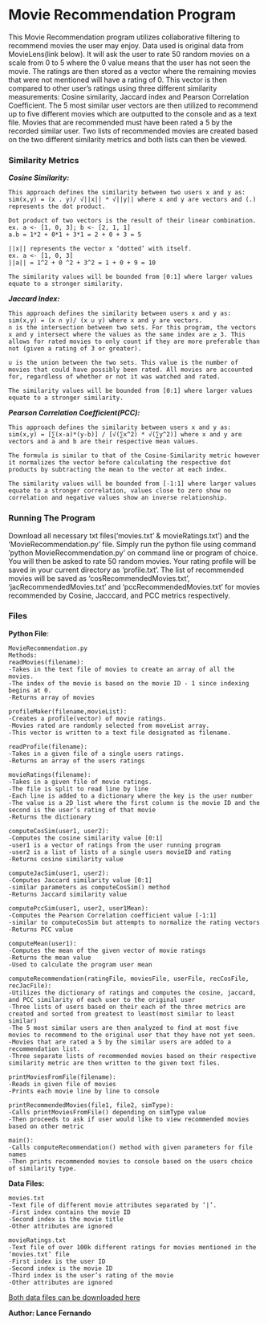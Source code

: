 # Movie Recommendation Program
This Movie Recommendation program utilizes collaborative filtering to recommend movies the user may enjoy. Data used is original data from MovieLens(link below). It will ask the user to rate 50 random movies on a scale from 0 to 5 where the 0 value means that the user has not seen the movie. The ratings are then stored as a vector where the remaining movies that were not mentioned will have a rating of 0. This vector is then compared to other user’s ratings using three different similarity measurements: Cosine similarity, Jaccard index and Pearson Correlation Coefficient. The 5 most similar user vectors are then utilized to recommend up to five different movies which are outputted to the console and as a text file. Movies that are recommended must have been rated a 5 by the recorded similar user. Two lists of recommended movies are created based on the two different similarity metrics and both lists can then be viewed. 


### Similarity Metrics
***Cosine Similarity:***
~~~~~~~~~~~~~~~
This approach defines the similarity between two users x and y as:
sim(x,y) = (x . y)/ √||x|| * √||y|| where x and y are vectors and (.) represents the dot product.

Dot product of two vectors is the result of their linear combination.
ex. a <- [1, 0, 3]; b <- [2, 1, 1]
a.b = 1*2 + 0*1 + 3*1 = 2 + 0 + 3 = 5

||x|| represents the vector x ‘dotted’ with itself.
ex. a <- [1, 0, 3]
||a|| = 1^2 + 0 ^2 + 3^2 = 1 + 0 + 9 = 10

The similarity values will be bounded from [0:1] where larger values equate to a stronger similarity.
~~~~~~~~~~~~~~~


***Jaccard Index:*** 
~~~~~~~~~~~~~~~
This approach defines the similarity between users x and y as:
sim(x,y) = (x ∩ y)/ (x ∪ y) where x and y are vectors.
∩ is the intersection between two sets. For this program, the vectors x and y intersect where the values as the same index are ≥ 3. This allows for rated movies to only count if they are more preferable than not (given a rating of 3 or greater). 

∪ is the union between the two sets. This value is the number of movies that could have possibly been rated. All movies are accounted for, regardless of whether or not it was watched and rated.

The similarity values will be bounded from [0:1] where larger values equate to a stronger similarity.
~~~~~~~~~~~~~~~


***Pearson Correlation Coefficient(PCC):***
~~~~~~~~~~~~~~~
This approach defines the similarity between users x and y as:
sim(x,y) = [∑(x-a)*(y-b)] / [√(∑x^2) * √(∑y^2)] where x and y are vectors and a and b are their respective mean values. 

The formula is similar to that of the Cosine-Similarity metric however it normalizes the vector before calculating the respective dot products by subtracting the mean to the vector at each index.

The similarity values will be bounded from [-1:1] where larger values equate to a stronger correlation, values close to zero show no correlation and negative values show an inverse relationship.
~~~~~~~~~~~~~~~


### Running The Program

Download all necessary txt files(‘movies.txt’ & movieRatings.txt’) and the ‘MovieRecommendation.py’ file. Simply run the python file using command ’python MovieRecommendation.py’ on command line or program of choice. You will then be asked to rate 50 random movies. Your rating profile will be saved in your current directory as ‘profile.txt’. The list of recommended movies will be saved as ‘cosRecommendedMovies.txt’, ‘jacRecommendedMovies.txt’ and ‘pccRecommendedMovies.txt’ for movies recommended by Cosine, Jacccard, and PCC metrics respectively.


### Files
**Python File**:
~~~~~~~~~~~~~~~~~
MovieRecommendation.py
Methods:
readMovies(filename):
-Takes in the text file of movies to create an array of all the movies. 
-The index of the movie is based on the movie ID - 1 since indexing begins at 0.
-Returns array of movies

profileMaker(filename,movieList):
-Creates a profile(vector) of movie ratings.
-Movies rated are randomly selected from moveList array.
-This vector is written to a text file designated as filename.

readProfile(filename):
-Takes in a given file of a single users ratings.
-Returns an array of the users ratings

movieRatings(filename):
-Takes in a given file of movie ratings.
-The file is split to read line by line
-Each line is added to a dictionary where the key is the user number
-The value is a 2D list where the first column is the movie ID and the second is the user’s rating of that movie
-Returns the dictionary

computeCosSim(user1, user2):
-Computes the cosine similarity value [0:1] 
-user1 is a vector of ratings from the user running program
-user2 is a list of lists of a single users movieID and rating
-Returns cosine similarity value

computeJacSim(user1, user2):
-Computes Jaccard similarity value [0:1]
-similar parameters as computeCosSim() method
-Returns Jaccard similarity value

computePccSim(user1, user2, user1Mean):
-Computes the Pearson Correlation coefficient value [-1:1]
-similar to computeCosSim but attempts to normalize the rating vectors
-Returns PCC value

computeMean(user1):
-Computes the mean of the given vector of movie ratings
-Returns the mean value
-Used to calculate the program user mean

computeRecommendation(ratingFile, moviesFile, userFile, recCosFile, recJacFile):
-Utilizes the dictionary of ratings and computes the cosine, jaccard, and PCC similarity of each user to the original user
-Three lists of users based on their each of the three metrics are created and sorted from greatest to least(most similar to least similar)
-The 5 most similar users are then analyzed to find at most five movies to recommend to the original user that they have not yet seen.
-Movies that are rated a 5 by the similar users are added to a recommendation list.
-Three separate lists of recommended movies based on their respective similarity metric are then written to the given text files.

printMoviesFromFile(filename):
-Reads in given file of movies
-Prints each movie line by line to console

printRecommendedMovies(file1, file2, simType):
-Calls printMoviesFromFile() depending on simType value
-Then proceeds to ask if user would like to view recommended movies based on other metric

main():
-Calls computeRecommendation() method with given parameters for file names
-Then prints recommended movies to console based on the users choice of similarity type.
~~~~~~~~~~~~~~~~~


**Data Files:**
~~~~~~~~~~~~~~~~~
movies.txt
-Text file of different movie attributes separated by ‘|’. 
-First index contains the movie ID
-Second index is the movie title
-Other attributes are ignored

movieRatings.txt
-Text file of over 100k different ratings for movies mentioned in the ‘movies.txt’ file
-First index is the user ID
-Second index is the movie ID
-Third index is the user’s rating of the movie
-Other attributes are ignored
~~~~~~~~~~~~~~~~~

[Both data files can be downloaded here](http://grouplens.org/datasets/movielens/)

**Author: Lance Fernando**
